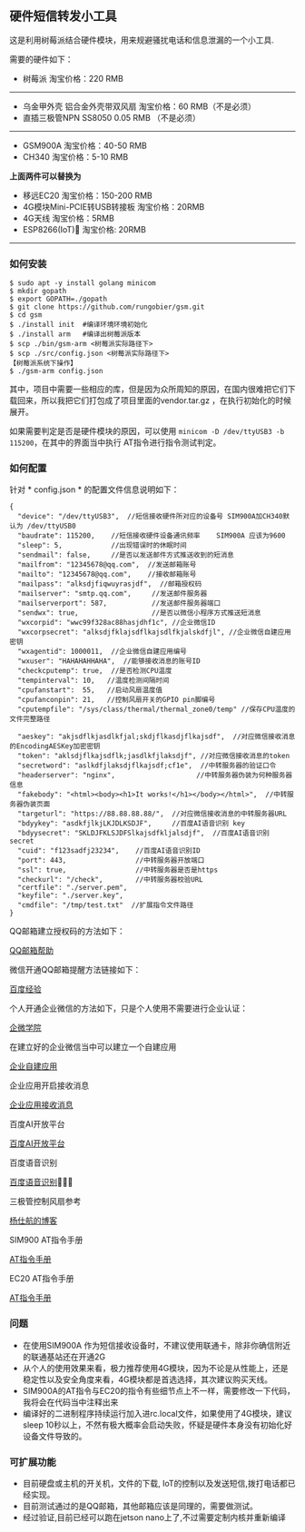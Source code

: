 
## **硬件短信转发小工具**

这是利用树莓派结合硬件模块，用来规避骚扰电话和信息泄漏的一个小工具.

需要的硬件如下：

* 树莓派    淘宝价格：220 RMB

---

* 乌金甲外壳 铝合金外壳带双风扇  淘宝价格：60 RMB（不是必须）
* 直插三极管NPN SS8050  0.05 RMB （不是必须）

---
* GSM900A  淘宝价格：40-50 RMB
* CH340    淘宝价格：5-10  RMB

**上面两件可以替换为**

* 移远EC20 淘宝价格：150-200 RMB
* 4G模块Mini-PCIE转USB转接板 淘宝价格：20RMB
* 4G天线           淘宝价格：5RMB
* ESP8266(IoT)         淘宝价格: 20RMB

---

### **如何安装**

```
$ sudo apt -y install golang minicom
$ mkdir gopath
$ export GOPATH=./gopath
$ git clone https://github.com/rungobier/gsm.git
$ cd gsm
$ ./install init  #编译环境环境初始化
$ ./install arm   #编译出树莓派版本
$ scp ./bin/gsm-arm <树莓派实际路径下>
$ scp ./src/config.json <树莓派实际路径下>
【树莓派系统下操作】
$ ./gsm-arm config.json
```
其中，项目中需要一些相应的库，但是因为众所周知的原因，在国内很难把它们下载回来，所以我把它们打包成了项目里面的vendor.tar.gz ，在执行初始化的时候展开。

如果需要判定是否是硬件模块的原因，可以使用 `minicom -D /dev/ttyUSB3 -b 115200`，在其中的界面当中执行 AT指令进行指令测试判定。



### **如何配置**
针对 * config.json * 的配置文件信息说明如下：

```
{
  "device": "/dev/ttyUSB3",  //短信接收硬件所对应的设备号 SIM900A加CH340默认为 /dev/ttyUSB0
  "baudrate": 115200,    //短信接收硬件设备通讯频率    SIM900A 应该为9600
  "sleep": 5,            //出现错误时的休眠时间
  "sendmail": false,     //是否以发送邮件方式推送收到的短消息
  "mailfrom": "12345678@qq.com",  //发送邮箱账号
  "mailto": "12345678@qq.com",    //接收邮箱账号
  "mailpass": "alksdjfiqwuyrasjdf",  //邮箱授权码
  "mailserver": "smtp.qq.com",     //发送邮件服务器
  "mailserverport": 587,           //发送邮件服务器端口
  "sendwx": true,                  //是否以微信小程序方式推送短消息
  "wxcorpid": "wwc99f328ac88hasjdhf1c", //企业微信ID
  "wxcorpsecret": "alksdjfklajsdflkajsdlfkjalskdfjl", //企业微信自建应用密钥
  "wxagentid": 1000011,  //企业微信自建应用编号
  "wxuser": "HAHAHAHHAHA",  //能够接收消息的账号ID
  "checkcputemp": true,  //是否检测CPU温度
  "tempinterval": 10,   //温度检测间隔时间
  "cpufanstart":  55,   //启动风扇温度值
  "cpufanconpin": 21,   //控制风扇开关的GPIO pin脚编号
  "cputempfile": "/sys/class/thermal/thermal_zone0/temp" //保存CPU温度的文件完整路径
  
  "aeskey": "akjsdflkjasdlkfjal;skdjflkasdjflkajsdf",  //对应微信接收消息的EncodingAESKey加密密钥
  "token": "aklsdjflkajsdflk;jasdlkfjlaksdjf", //对应微信接收消息的token
  "secretword": "aslkdfjlaksdjflkajsdf;cf1e",  //中转服务器的验证口令
  "headerserver": "nginx",                    //中转服务器伪装为何种服务器信息
  "fakebody": "<html><body><h1>It works!</h1></body></html>",  //中转服务器伪装页面
  "targeturl": "https://88.88.88.88/",  //对应微信接收消息的中转服务器URL
  "bdyykey": "asdkfjlkjLKJDLKSDJF",     //百度AI语音识别 key
  "bdyysecret": "SKLDJFKLSJDFSlkajsdfkljalsdjf",  //百度AI语音识别 secret
  "cuid": "f123sadfj23234",    //百度AI语音识别ID
  "port": 443,                 //中转服务器开放端口
  "ssl": true,                 //中转服务器是否是https
  "checkurl": "/check",        //中转服务器校验URL
  "certfile": "./server.pem",  
  "keyfile": "./server.key",
  "cmdfile": "/tmp/test.txt"  //扩展指令文件路径
}
```
QQ邮箱建立授权码的方法如下：

[QQ邮箱帮助](https://service.mail.qq.com/cgi-bin/help?subtype=1&id=28&no=1001256)

微信开通QQ邮箱提醒方法链接如下：

[百度经验](https://jingyan.baidu.com/article/597a064374d11d312a52434c.html)

个人开通企业微信的方法如下，只是个人使用不需要进行企业认证：

[企微学院](http://wbg.do1.com.cn/xueyuan/1681.html)

在建立好的企业微信当中可以建立一个自建应用

[企业自建应用](https://open.work.weixin.qq.com/wwopen/helpguide/detail?t=selfBuildApp)

企业应用开启接收消息

[企业应用接收消息](https://work.weixin.qq.com/api/doc#90000/90135/90237)

百度AI开放平台

[百度AI开放平台](https://ai.baidu.com/)

百度语音识别

[百度语音识别](https://ai.baidu.com/docs#/ASR-API/top)

三极管控制风扇参考

[杨仕航的博客](http://yshblog.com/blog/55)

SIM900 AT指令手册

[AT指令手册](https://www.espruino.com/datasheets/SIM900_AT.pdf)

EC20 AT指令手册

[AT指令手册](https://docs-asia.electrocomponents.com/webdocs/147d/0900766b8147dbbc.pdf)


### **问题**

* 在使用SIM900A 作为短信接收设备时，不建议使用联通卡，除非你确信附近的联通基站还在开通2G
* 从个人的使用效果来看，极力推荐使用4G模块，因为不论是从性能上，还是稳定性以及安全角度来看，4G模块都是首选选择，其次建议购买天线。
* SIM900A的AT指令与EC20的指令有些细节点上不一样，需要修改一下代码，我将会在代码当中注释出来
* 编译好的二进制程序持续运行加入进rc.local文件，如果使用了4G模块，建议sleep 10秒以上，不然有极大概率会启动失败，怀疑是硬件本身没有初始化好设备文件导致的。

### **可扩展功能**
* 目前硬盘或主机的开关机，文件的下载, IoT的控制以及发送短信,拨打电话都已经实现。
* 目前测试通过的是QQ邮箱，其他邮箱应该是同理的，需要做测试。
* 经过验证,目前已经可以跑在jetson nano上了,不过需要定制内核并重新编译

